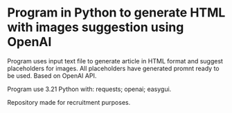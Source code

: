 # Program in Python to generate HTML with images suggestion using OpenAI
Program uses input text file to generate article in HTML format and suggest placeholders for images.
All placeholders have generated promnt ready to be used. 
Based on OpenAI API.

Program use 3.21 Python with: requests; openai; easygui.

Repository made for recruitment purposes.
